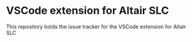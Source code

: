 # VSCode extension for Altair SLC

This repository holds the issue tracker for the VSCode extension for Altair SLC
